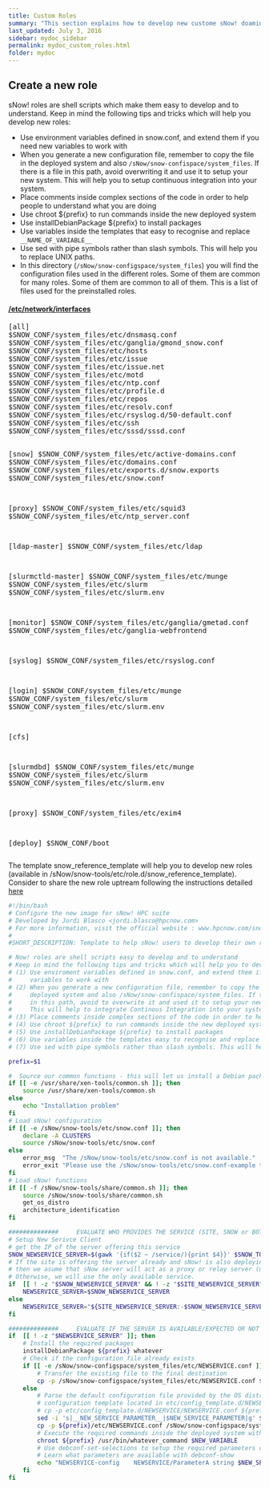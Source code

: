 ```yaml
---
title: Custom Roles
summary: "This section explains how to develop new custome sNow! doamin roles."
last_updated: July 3, 2016
sidebar: mydoc_sidebar
permalink: mydoc_custom_roles.html
folder: mydoc
---
```


## Create a new role
sNow! roles are shell scripts which make them easy to develop and to understand. Keep in mind the following tips and tricks which will help you  develop new roles:

* Use environment variables defined in snow.conf, and extend them if you need new variables to work with
* When you generate a new configuration file, remember to copy the file in the deployed system and also ```/sNow/snow-confispace/system_files```. If there is a file in this path, avoid overwriting it and use it to setup your new system. This will help you to setup continuous integration into your system.
* Place comments inside complex sections of the code in order to help people to understand what you are doing
* Use chroot ${prefix} to run commands inside the new deployed system
* Use installDebianPackage ${prefix} to install packages
* Use variables inside the templates that easy to recognise and replace ```__NAME_OF_VARIABLE__```
* Use sed with pipe symbols rather than slash symbols. This will help you to replace UNIX paths.
* In this directory (```/sNow/snow-configspace/system_files```) you will find the configuration files used in the different roles. Some of them are common for many roles. Some of them are common to all of them. This is a list of files used for the preinstalled roles.
<div class="panel-group" id="accordion">
    <div class="panel panel-default">
        <div class="panel-heading">
            <h4 class="panel-title">
                <a class="noCrossRef accordion-toggle" data-toggle="collapse" data-parent="#accordion" href="#collapseOne">/etc/network/interfaces</a>
            </h4>
        </div>
        <div id="collapseOne" class="panel-collapse collapse noCrossRef">
            <div class="panel-body">
                <pre>
[all]
$SNOW_CONF/system_files/etc/dnsmasq.conf
$SNOW_CONF/system_files/etc/ganglia/gmond_snow.conf
$SNOW_CONF/system_files/etc/hosts
$SNOW_CONF/system_files/etc/issue
$SNOW_CONF/system_files/etc/issue.net
$SNOW_CONF/system_files/etc/motd
$SNOW_CONF/system_files/etc/ntp.conf
$SNOW_CONF/system_files/etc/profile.d
$SNOW_CONF/system_files/etc/repos
$SNOW_CONF/system_files/etc/resolv.conf
$SNOW_CONF/system_files/etc/rsyslog.d/50-default.conf
$SNOW_CONF/system_files/etc/ssh
$SNOW_CONF/system_files/etc/sssd/sssd.conf

[snow]
$SNOW_CONF/system_files/etc/active-domains.conf
$SNOW_CONF/system_files/etc/domains.conf
$SNOW_CONF/system_files/etc/exports.d/snow.exports
$SNOW_CONF/system_files/etc/snow.conf

[proxy]
$SNOW_CONF/system_files/etc/squid3
$SNOW_CONF/system_files/etc/ntp_server.conf

[ldap-master]
$SNOW_CONF/system_files/etc/ldap

[slurmctld-master]
$SNOW_CONF/system_files/etc/munge
$SNOW_CONF/system_files/etc/slurm
$SNOW_CONF/system_files/etc/slurm.env

[monitor]
$SNOW_CONF/system_files/etc/ganglia/gmetad.conf
$SNOW_CONF/system_files/etc/ganglia-webfrontend

[syslog]
$SNOW_CONF/system_files/etc/rsyslog.conf

[login]
$SNOW_CONF/system_files/etc/munge
$SNOW_CONF/system_files/etc/slurm
$SNOW_CONF/system_files/etc/slurm.env

[cfs]

[slurmdbd]
$SNOW_CONF/system_files/etc/munge
$SNOW_CONF/system_files/etc/slurm
$SNOW_CONF/system_files/etc/slurm.env

[proxy]
$SNOW_CONF/system_files/etc/exim4

[deploy]
$SNOW_CONF/boot                </pre>
            </div>
        </div>
    </div>
</div>

The template snow_reference_template will help you to develop new roles (available in /sNow/snow-tools/etc/role.d/snow_reference_template). 
Consider to share the new role uptream following the instructions detailed [here](mydoc_contribute_back.html)
``` bash
#!/bin/bash
# Configure the new image for sNow! HPC suite
# Developed by Jordi Blasco <jordi.blasco@hpcnow.com>
# For more information, visit the official website : www.hpcnow.com/snow
#
#SHORT_DESCRIPTION: Template to help sNow! users to develop their own roles quickly.

# Now! roles are shell scripts easy to develop and to understand
# Keep in mind the following tips and tricks which will help you to develop new roles:
# (1) Use enviroment variables defined in snow.conf, and extend them if you need new 
#     variables to work with
# (2) When you generate a new configuration file, remember to copy the file in the 
#     deployed system and also /sNow/snow-confispace/system_files. If there is a file 
#     in this path, avoid to overwrite it and used it to setup your new system. i
#     This will help to integrate Continous Integration into your system.
# (3) Place comments inside complex sections of the code in order to help people to understand what you are doing
# (4) Use chroot ${prefix} to run commands inside the new deployed system
# (5) Use installDebianPackage ${prefix} to install packages
# (6) Use variables inside the templates easy to recognise and replace __NAME_OF_VARIABLE__
# (7) Use sed with pipe symbols rather than slash symbols. This will help you to replace unix path.

prefix=$1

#  Source our common functions - this will let us install a Debian package.
if [[ -e /usr/share/xen-tools/common.sh ]]; then
    source /usr/share/xen-tools/common.sh
else
    echo "Installation problem"
fi
# Load sNow! configuration
if [[ -e /sNow/snow-tools/etc/snow.conf ]]; then
    declare -A CLUSTERS
    source /sNow/snow-tools/etc/snow.conf
else
    error_msg  "The /sNow/snow-tools/etc/snow.conf is not available."
    error_exit "Please use the /sNow/snow-tools/etc/snow.conf-example to setup your environment."
fi
# Load sNow! functions
if [[ -f /sNow/snow-tools/share/common.sh ]]; then
    source /sNow/snow-tools/share/common.sh
    get_os_distro
    architecture_identification
fi

##############     EVALUATE WHO PROVIDES THE SERVICE (SITE, SNOW or BOTH)     ###############
# Setup New Serivce Client
# get the IP of the server offering this service
SNOW_NEWSERVICE_SERVER=$(gawk '{if($2 ~ /service/){print $4}}' $SNOW_TOOL/etc/domains.conf)
# If the site is offering the server already and sNow! is also deploying the server,
# then we asume that sNow server will act as a proxy or relay server (usefull to avoid DOS of performance degradation)
# Otherwise, we will use the only available service.
if  [[ ! -z "$SNOW_NEWSERVICE_SERVER" && ! -z "$SITE_NEWSERVICE_SERVER" ]]; then 
    NEWSERVICE_SERVER=$SNOW_NEWSERVICE_SERVER
else
    NEWSERVICE_SERVER="${SITE_NEWSERVICE_SERVER:-$SNOW_NEWSERVICE_SERVER}"
fi

##############     EVALUATE IF THE SERVER IS AVAILABLE/EXPECTED OR NOT     ###############
if  [[ ! -z "$NEWSERVICE_SERVER" ]]; then 
    # Install the required packages
    installDebianPackage ${prefix} whatever
    # Check if the configuration file already exists
    if [[ -e /sNow/snow-configspace/system_files/etc/NEWSERVICE.conf ]]; then 
        # Transfer the existing file to the final destination
        cp -p /sNow/snow-configspace/system_files/etc/NEWSERVICE.conf ${prefix}/etc/NEWSERVICE.conf
    else
        # Parse the default configuration file provided by the OS distribution or your advanced 
        # configuration template located in etc/config_template.d/NEWSERVICE/NEWSERVICE.conf
        # cp -p etc/config_template.d/NEWSERVICE/NEWSERVICE.conf ${prefix}/etc/NEWSERVICE.conf
        sed -i 's|__NEW_SERVICE_PARAMETER__|$NEW_SERVICE_PARAMETER|g' ${prefix}/etc/NEWSERVICE.conf
        cp -p ${prefix}/etc/NEWSERVICE.conf /sNow/snow-configspace/system_files/etc/NEWSERVICE.conf
        # Execute the required commands inside the deployed system with chroot ${prefix}
        chroot ${prefix} /usr/bin/whatever_command $NEW_VARIABLE
        # Use debconf-set-selections to setup the required parameters during the software installation
        # Learn what parameters are available with debconf-show
        echo "NEWSERVICE-config    NEWSERVICE/ParameterA string $NEW_SERVICE_SERVER" | chroot ${prefix} /usr/bin/debconf-set-selections
    fi
fi
```
